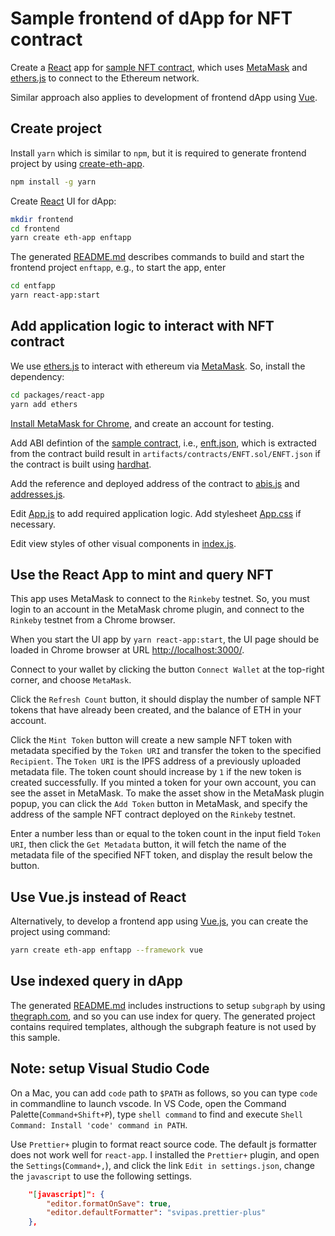 # Sample frontend of dApp for NFT contract

Create a [React](https://reactjs.org) app for [sample NFT contract](https://github.com/yxuco/enft), which uses [MetaMask](https://metamask.io/) and [ethers.js](https://docs.ethers.io/v5/) to connect to the Ethereum network.

Similar approach also applies to development of frontend dApp using [Vue](https://vuejs.org/).

## Create project

Install `yarn` which is similar to `npm`, but it is required to generate frontend project by using [create-eth-app](https://github.com/paulrberg/create-eth-app).

```bash
npm install -g yarn
```

Create [React](https://reactjs.org) UI for dApp:

```bash
mkdir frontend
cd frontend
yarn create eth-app enftapp
```

The generated [README.md](./README-gen.md) describes commands to build and start the frontend project `enftapp`, e.g., to start the app, enter

```bash
cd entfapp
yarn react-app:start
```

## Add application logic to interact with NFT contract

We use [ethers.js](https://docs.ethers.io/v5/) to interact with ethereum via [MetaMask](https://metamask.io/).  So, install the dependency:

```bash
cd packages/react-app
yarn add ethers
```

[Install MetaMask for Chrome](https://metamask.io/download.html), and create an account for testing.

Add ABI defintion of the [sample contract](https://github.com/yxuco/enft), i.e., [enft.json](./packages/contracts/src/abis/enft.json), which is extracted from the contract build result in `artifacts/contracts/ENFT.sol/ENFT.json` if the contract is built using [hardhat](https://hardhat.org).

Add the reference and deployed address of the contract to [abis.js](./packages/contracts/src/abis.js) and [addresses.js](./packages/contracts/src/addresses.js).

Edit [App.js](./packages/react-app/src/App.js) to add required application logic.  Add stylesheet [App.css](./packages/react-app/src/App.css) if necessary.

Edit view styles of other visual components in [index.js](./packages/react-app/src/components/index.js).

## Use the React App to mint and query NFT

This app uses MetaMask to connect to the `Rinkeby` testnet.  So, you must login to an account in the MetaMask chrome plugin, and connect to the `Rinkeby` testnet from a Chrome browser.

When you start the UI app by `yarn react-app:start`, the UI page should be loaded in Chrome browser at URL <http://localhost:3000/>.

Connect to your wallet by clicking the button `Connect Wallet` at the top-right corner, and choose `MetaMask`.

Click the `Refresh Count` button, it should display the number of sample NFT tokens that have already been created, and the balance of ETH in your account.

Click the `Mint Token` button will create a new sample NFT token with metadata specified by the `Token URI` and transfer the token to the specified `Recipient`.  The `Token URI` is the IPFS address of a previously uploaded metadata file.  The token count should increase by `1` if the new token is created successfully.  If you minted a token for your own account, you can see the asset in MetaMask.  To make the asset show in the MetaMask plugin popup, you can click the `Add Token` button in MetaMask, and specify the address of the sample NFT contract deployed on the `Rinkeby` testnet.

Enter a number less than or equal to the token count in the input field `Token URI`, then click the `Get Metadata` button, it will fetch the name of the metadata file of the specified NFT token, and display the result below the button.

## Use Vue.js instead of React

Alternatively, to develop a frontend app using [Vue.js](https://vuejs.org/), you can create the project using command:

```bash
yarn create eth-app enftapp --framework vue
```

## Use indexed query in dApp

The generated [README.md](./README-gen.md) includes instructions to setup `subgraph` by using [thegraph.com](https://thegraph.com/docs), and so you can use index for query.  The generated project contains required templates, although the subgraph feature is not used by this sample.

## Note: setup Visual Studio Code

On a Mac, you can add `code` path to `$PATH` as follows, so you can type `code` in commandline to launch vscode.  In VS Code, open the Command Palette(`Command+Shift+P`), type `shell command` to find and execute `Shell Command: Install 'code' command in PATH`.

Use `Prettier+` plugin to format react source code.  The default js formatter does not work well for `react-app`.  I installed the `Prettier+` plugin, and open the `Settings`(`Command+,`), and click the link `Edit in settings.json`, change the `javascript` to use the following settings.

```json
    "[javascript]": {
        "editor.formatOnSave": true,
        "editor.defaultFormatter": "svipas.prettier-plus"
    },
```
